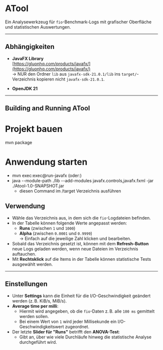 # ATool

Ein Analysewerkzeug für `fio`-Benchmark-Logs mit grafischer Oberfläche und statistischen Auswertungen.

---

## Abhängigkeiten

- **JavaFX Library**  
  [https://gluonhq.com/products/javafx/](https://gluonhq.com/products/javafx/)  
  → NUR den Ordner `lib` aus `javafx-sdk-21.0.1/lib` ins `target/`-Verzeichnis kopieren nicht `javafx-sdk-21.0.1`.

- **OpenJDK 21**

---

## Building and Running ATool

# Projekt bauen
mvn package

# Anwendung starten
- mvn exec:exec@run-javafx (oder:)
- java --module-path ./lib --add-modules javafx.controls,javafx.fxml -jar ./Atool-1.0-SNAPSHOT.jar
    - diesen Command im /target Verzeichnis ausführen

## Verwendung

- Wähle das Verzeichnis aus, in dem sich die `fio`-Logdateien befinden.
- In der Tabelle können folgende Werte angepasst werden:
  - **Runs** (zwischen `1` und `1000`)
  - **Alpha** (zwischen `0.0001` und `0.9999`)  
    → Einfach auf die jeweilige Zahl klicken und bearbeiten.
- Sobald das Verzeichnis gesetzt ist, können mit dem **Refresh-Button** neue Logs geladen werden, wenn neue Dateien im Verzeichnis auftauchen.
- Mit **Rechtsklick** auf die Items in der Tabelle können statistische Tests ausgewählt werden.

---

## Einstellungen

- Unter **Settings** kann die Einheit für die I/O-Geschwindigkeit geändert werden (z. B. KiB/s, MiB/s).
- **Average time per milli**:
  - Hiermit wird angegeben, ob die `fio`-Daten z. B. alle `100 ms` gemittelt werden sollen.
  - Bei einem Wert von `1` wird jeder Millisekunde ein I/O-Geschwindigkeitswert zugeordnet.
- Der letzte **Slider für "Runs"** betrifft den **ANOVA-Test**:
  - Gibt an, über wie viele Durchläufe hinweg die statistische Analyse durchgeführt wird.
